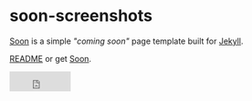 # soon-screenshots

[Soon](https://yjpl.github.io/soon/) is a simple *"coming soon"* page template built for [Jekyll](https://jekyllrb.com/docs/).

[README](https://github.com/YJPL/soon/blob/master/README.md) or get [Soon](https://github.com/YJPL/soon/).

<iframe src="https://github.com/sponsors/YJPL/button" title="Sponsor YJPL" height="35" width="107" style="border: 0;"></iframe>
